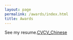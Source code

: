 ```yaml
---
layout: page
permalink: /awards/index.html
title: Awards
---
```


See my resume.[CV](https://laulen.github.io/file/CV-qianqianzhang.pdf)[CV_Chinese](https://laulen.github.io/file/CV-CHINESE-20250905.pdf)